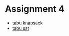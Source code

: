 # Assignment 4

- [tabu knapsack](https://github.com/neemiasbsilva/knapsack-problem-using-dp-grasp-tabu/blob/master/TABU.py)
- [tabu sat](https://github.com/SamyMe/Tabu-Sat/blob/master/tabu.py)

